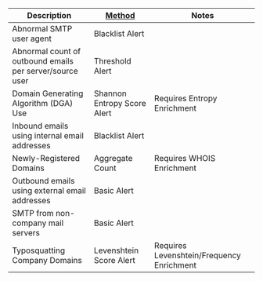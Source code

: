 | Description                                              | [Method](/Detection-Methods.md) | Notes                                     |
| -------------------------------------------------------- | ------------------------------------------------------- | ----------------------------------------- |
| Abnormal SMTP user agent                                 | Blacklist Alert                                         |                                           |
| Abnormal count of outbound emails per server/source user | Threshold Alert                                         |                                           |
| Domain Generating Algorithm (DGA) Use                    | Shannon Entropy Score Alert                             | Requires Entropy Enrichment               |
| Inbound emails using internal email addresses            | Blacklist Alert                                         |                                           |
| Newly-Registered Domains                                 | Aggregate Count                                         | Requires WHOIS Enrichment                 |
| Outbound emails using external email addresses           | Basic Alert                                             |                                           |
| SMTP from non-company mail servers                       | Basic Alert                                             |                                           |
| Typosquatting Company Domains                            | Levenshtein Score Alert                                 | Requires Levenshtein/Frequency Enrichment |

